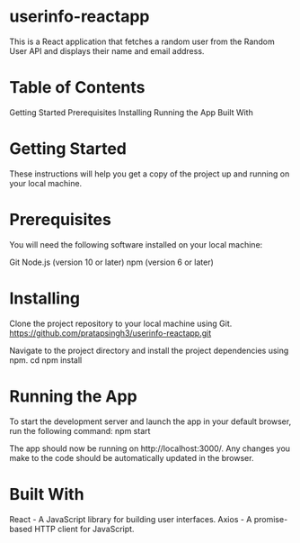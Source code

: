 # userinfo-reactapp

This is a React application that fetches a random user from the Random User API and displays their name and email address.

# Table of Contents
Getting Started
Prerequisites
Installing
Running the App
Built With

# Getting Started
These instructions will help you get a copy of the project up and running on your local machine.

# Prerequisites
You will need the following software installed on your local machine:

Git
Node.js (version 10 or later)
npm (version 6 or later)

# Installing
Clone the project repository to your local machine using Git.
https://github.com/pratapsingh3/userinfo-reactapp.git

Navigate to the project directory and install the project dependencies using npm.
cd <repository-name>
npm install
  
# Running the App
To start the development server and launch the app in your default browser, run the following command:
npm start
  
The app should now be running on http://localhost:3000/. Any changes you make to the code should be automatically updated in the browser.

# Built With
React - A JavaScript library for building user interfaces.
Axios - A promise-based HTTP client for JavaScript.
  



